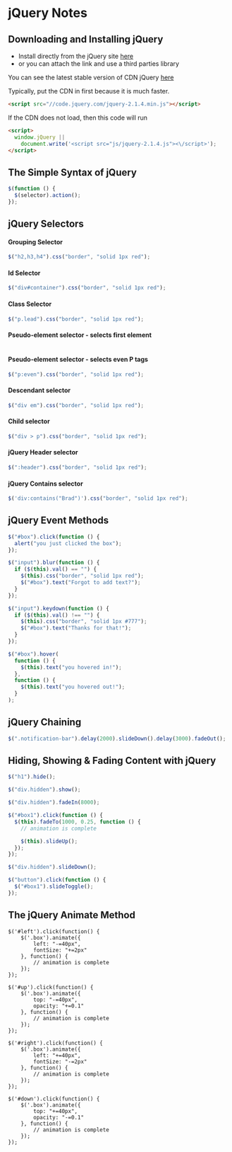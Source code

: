 # jQuery Notes

## Downloading and Installing jQuery

- Install directly from the jQuery site [here](https://jquery.com/)
- or you can attach the link and use a third parties library

You can see the latest stable version of CDN jQuery [here](http://code.jquery.com/)

Typically, put the CDN in first because it is much faster.

```html
<script src="//code.jquery.com/jquery-2.1.4.min.js"></script>
```

If the CDN does not load, then this code will run

```html
<script>
  window.jQuery ||
    document.write('<script src="js/jquery-2.1.4.js"><\/script>');
</script>
```

## The Simple Syntax of jQuery

```js
$(function () {
  $(selector).action();
});
```

## jQuery Selectors

#### Grouping Selector

```js
$("h2,h3,h4").css("border", "solid 1px red");
```

#### Id Selector

```js
$("div#container").css("border", "solid 1px red");
```

#### Class Selector

```js
$("p.lead").css("border", "solid 1px red");
```

#### Pseudo-element selector - selects first element

```js

```

#### Pseudo-element selector - selects even P tags

```js
$("p:even").css("border", "solid 1px red");
```

#### Descendant selector

```js
$("div em").css("border", "solid 1px red");
```

#### Child selector

```js
$("div > p").css("border", "solid 1px red");
```

#### jQuery Header selector

```js
$(":header").css("border", "solid 1px red");
```

#### jQuery Contains selector

```js
$('div:contains("Brad")').css("border", "solid 1px red");
```

## jQuery Event Methods

```js
$("#box").click(function () {
  alert("you just clicked the box");
});

$("input").blur(function () {
  if ($(this).val() == "") {
    $(this).css("border", "solid 1px red");
    $("#box").text("Forgot to add text?");
  }
});

$("input").keydown(function () {
  if ($(this).val() !== "") {
    $(this).css("border", "solid 1px #777");
    $("#box").text("Thanks for that!");
  }
});

$("#box").hover(
  function () {
    $(this).text("you hovered in!");
  },
  function () {
    $(this).text("you hovered out!");
  }
);
```

## jQuery Chaining

```js
$(".notification-bar").delay(2000).slideDown().delay(3000).fadeOut();
```

## Hiding, Showing & Fading Content with jQuery

```js
$("h1").hide();

$("div.hidden").show();

$("div.hidden").fadeIn(8000);

$("#box1").click(function () {
  $(this).fadeTo(1000, 0.25, function () {
    // animation is complete

    $(this).slideUp();
  });
});

$("div.hidden").slideDown();

$("button").click(function () {
  $("#box1").slideToggle();
});
```

## The jQuery Animate Method

    $('#left').click(function() {
        $('.box').animate({
            left: "-=40px",
            fontSize: "+=2px"
        }, function() {
            // animation is complete
        });
    });

    $('#up').click(function() {
        $('.box').animate({
            top: "-=40px",
            opacity: "+=0.1"
        }, function() {
            // animation is complete
        });
    });

    $('#right').click(function() {
        $('.box').animate({
            left: "+=40px",
            fontSize: "-=2px"
        }, function() {
            // animation is complete
        });
    });

    $('#down').click(function() {
        $('.box').animate({
            top: "+=40px",
            opacity: "-=0.1"
        }, function() {
            // animation is complete
        });
    });
